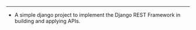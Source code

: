 ---
- A simple django project to implement the Django REST Framework in building and applying APIs.
